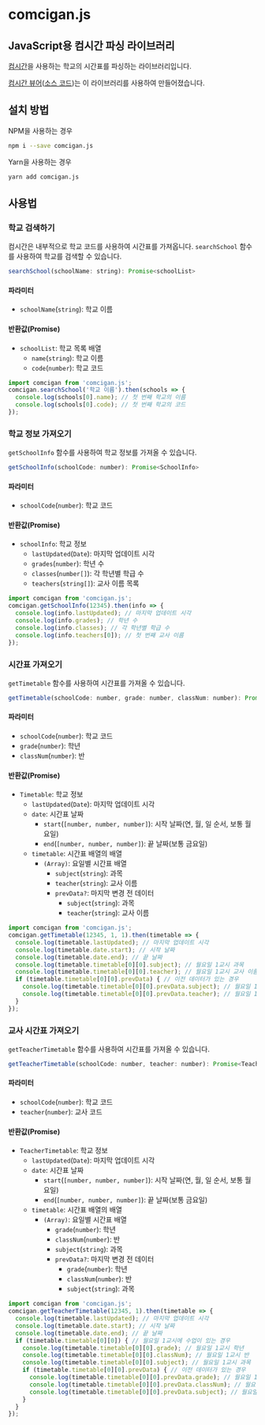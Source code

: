 # comcigan.js
## JavaScript용 컴시간 파싱 라이브러리
[컴시간](http://comci.net:4082/st)을 사용하는 학교의 시간표를 파싱하는 라이브러리입니다.

[컴시간 뷰어](https://comci.koreacentral.cloudapp.azure.com)([소스 코드](https://github.com/mswgen/comci-viewer))는 이 라이브러리를 사용하여 만들어졌습니다.

## 설치 방법
NPM을 사용하는 경우
```bash
npm i --save comcigan.js
```
Yarn을 사용하는 경우
```bash
yarn add comcigan.js
```

## 사용법
### 학교 검색하기
컴시간은 내부적으로 학교 코드를 사용하여 시간표를 가져옵니다. `searchSchool` 함수를 사용하여 학교를 검색할 수 있습니다.

```javascript
searchSchool(schoolName: string): Promise<schoolList>
```

#### 파라미터
- `schoolName`(`string`): 학교 이름
#### 반환값(Promise)
- `schoolList`: 학교 목록 배열
  - `name`(`string`): 학교 이름
  - `code`(`number`): 학교 코드
```javascript
import comcigan from 'comcigan.js';
comcigan.searchSchool('학교 이름').then(schools => {
  console.log(schools[0].name); // 첫 번째 학교의 이름
  console.log(schools[0].code); // 첫 번째 학교의 코드
});
```
### 학교 정보 가져오기
`getSchoolInfo` 함수를 사용하여 학교 정보를 가져올 수 있습니다.

```javascript
getSchoolInfo(schoolCode: number): Promise<SchoolInfo>
```

#### 파라미터
- `schoolCode`(`number`): 학교 코드
#### 반환값(Promise)
- `schoolInfo`: 학교 정보
  - `lastUpdated`(`Date`): 마지막 업데이트 시각
  - `grades`(`number`): 학년 수
  - `classes`(`number[]`): 각 학년별 학급 수
  - `teachers`(`string[]`): 교사 이름 목록
```javascript
import comcigan from 'comcigan.js';
comcigan.getSchoolInfo(12345).then(info => {
  console.log(info.lastUpdated); // 마지막 업데이트 시각
  console.log(info.grades); // 학년 수
  console.log(info.classes); // 각 학년별 학급 수
  console.log(info.teachers[0]); // 첫 번째 교사 이름
});
```
### 시간표 가져오기
`getTimetable` 함수를 사용하여 시간표를 가져올 수 있습니다.

```javascript
getTimetable(schoolCode: number, grade: number, classNum: number): Promise<Timetable>
```

#### 파라미터
- `schoolCode`(`number`): 학교 코드
- `grade`(`number`): 학년
- `classNum`(`number`): 반
#### 반환값(Promise)
- `Timetable`: 학교 정보
  - `lastUpdated`(`Date`): 마지막 업데이트 시각
  - `date`: 시간표 날짜
    - `start`(`[number, number, number]`): 시작 날짜(연, 월, 일 순서, 보통 월요일)
    - `end`(`[number, number, number]`): 끝 날짜(보통 금요일)
  - `timetable`: 시간표 배열의 배열
    - `(Array)`: 요일별 시간표 배열
      - `subject`(`string`): 과목
      - `teacher`(`string`): 교사 이름
      - `prevData?`: 마지막 변경 전 데이터
        - `subject`(`string`): 과목
        - `teacher`(`string`): 교사 이름
    
```javascript
import comcigan from 'comcigan.js';
comcigan.getTimetable(12345, 1, 1).then(timetable => {
  console.log(timetable.lastUpdated); // 마지막 업데이트 시각
  console.log(timetable.date.start); // 시작 날짜
  console.log(timetable.date.end); // 끝 날짜
  console.log(timetable.timetable[0][0].subject); // 월요일 1교시 과목
  console.log(timetable.timetable[0][0].teacher); // 월요일 1교시 교사 이름
  if (timetable.timetable[0][0].prevData) { // 이전 데이터가 있는 경우
    console.log(timetable.timetable[0][0].prevData.subject); // 월요일 1교시 과목(이전 데이터)
    console.log(timetable.timetable[0][0].prevData.teacher); // 월요일 1교시 교사 이름(이전 데이터)
  }
});
```
### 교사 시간표 가져오기
`getTeacherTimetable` 함수를 사용하여 시간표를 가져올 수 있습니다.

```javascript
getTeacherTimetable(schoolCode: number, teacher: number): Promise<TeacherTimetable>
```

#### 파라미터
- `schoolCode`(`number`): 학교 코드
- `teacher`(`number`): 교사 코드
#### 반환값(Promise)
- `TeacherTimetable`: 학교 정보
  - `lastUpdated`(`Date`): 마지막 업데이트 시각
  - `date`: 시간표 날짜
    - `start`(`[number, number, number]`): 시작 날짜(연, 월, 일 순서, 보통 월요일)
    - `end`(`[number, number, number]`): 끝 날짜(보통 금요일)
  - `timetable`: 시간표 배열의 배열
    - `(Array)`: 요일별 시간표 배열
      - `grade`(`number`): 학년
      - `classNum`(`number`): 반
      - `subject`(`string`): 과목
      - `prevData?`: 마지막 변경 전 데이터
        - `grade`(`number`): 학년
        - `classNum`(`number`): 반
        - `subject`(`string`): 과목
    
```javascript
import comcigan from 'comcigan.js';
comcigan.getTeacherTimetable(12345, 1).then(timetable => {
  console.log(timetable.lastUpdated); // 마지막 업데이트 시각
  console.log(timetable.date.start); // 시작 날짜
  console.log(timetable.date.end); // 끝 날짜
  if (timetable.timetable[0][0]) { // 월요일 1교시에 수업이 있는 경우
    console.log(timetable.timetable[0][0].grade); // 월요일 1교시 학년
    console.log(timetable.timetable[0][0].classNum); // 월요일 1교시 반
    console.log(timetable.timetable[0][0].subject); // 월요일 1교시 과목
    if (timetable.timetable[0][0].prevData) { // 이전 데이터가 있는 경우
      console.log(timetable.timetable[0][0].prevData.grade); // 월요일 1교시 학년(이전 데이터)
      console.log(timetable.timetable[0][0].prevData.classNum); // 월요일 1교시 반(이전 데이터)
      console.log(timetable.timetable[0][0].prevData.subject); // 월요일 1교시 과목(이전 데이터)
    }
  }
});
```